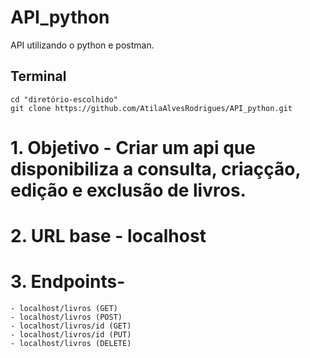 # API_python
 API utilizando o python e postman.

## Terminal

    cd "diretório-escolhido"
    git clone https://github.com/AtilaAlvesRodrigues/API_python.git

# 1. Objetivo - Criar um api que disponibiliza a consulta, criaçção, edição e exclusão de livros.
# 2. URL base - localhost
# 3. Endpoints- 
    - localhost/livros (GET)
    - localhost/livros (POST)
    - localhost/livros/id (GET)
    - localhost/livros/id (PUT)
    - localhost/livros (DELETE)
